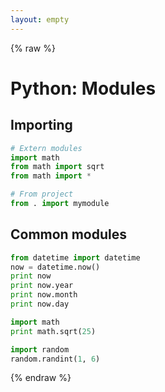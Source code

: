 ```yaml
---
layout: empty
---
```


{% raw %}

# Python: Modules

## Importing
```python
# Extern modules
import math
from math import sqrt
from math import *

# From project
from . import mymodule
```

## Common modules
```python
from datetime import datetime
now = datetime.now()
print now
print now.year
print now.month
print now.day

import math
print math.sqrt(25)

import random
random.randint(1, 6)
```

{% endraw %}
